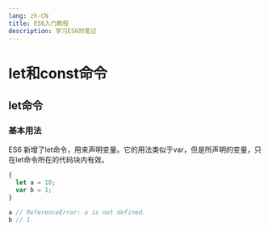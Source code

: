 ```yaml
---
lang: zh-CN
title: ES6入门教程
description: 学习ES6的笔记
---
```


# let和const命令
## let命令
### 基本用法
ES6 新增了let命令，用来声明变量。它的用法类似于var，但是所声明的变量，只在let命令所在的代码块内有效。
```JavaScript
{
  let a = 10;
  var b = 1;
}

a // ReferenceError: a is not defined.
b // 1
```